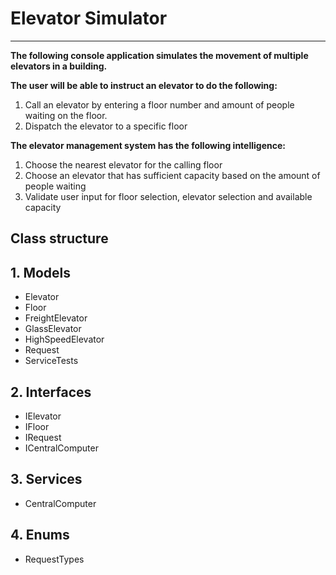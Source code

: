 # Elevator Simulator

***

**The following console application simulates the movement of multiple elevators in a building.**

**The user will be able to instruct an elevator to do the following:**

1. Call an elevator by entering a floor number and amount of people waiting on the floor.
2. Dispatch the elevator to a specific floor

**The elevator management system has the following intelligence:**

1. Choose the nearest elevator for the calling floor
2. Choose an elevator that has sufficient capacity based on the amount of people waiting
3. Validate user input for floor selection, elevator selection and available capacity

## Class structure

## 1. Models

* Elevator
* Floor
* FreightElevator
* GlassElevator
* HighSpeedElevator
* Request
* ServiceTests

## 2. Interfaces

* IElevator
* IFloor
* IRequest
* ICentralComputer

## 3. Services

* CentralComputer

## 4. Enums

* RequestTypes